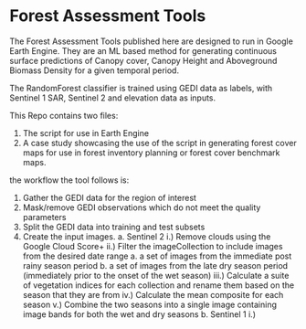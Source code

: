 # Forest Assessment Tools

The Forest Assessment Tools published here are designed to run in Google Earth Engine. 
They are an ML based method for generating continuous surface predictions of Canopy cover, Canopy Height and Aboveground Biomass Density for a given temporal period. 

The RandomForest classifier is trained using GEDI data as labels, with Sentinel 1 SAR, Sentinel 2 and elevation data as inputs.

This Repo contains two files:
1. The script for use in Earth Engine
2. A case study showcasing the use of the script in generating forest cover maps for use in forest inventory planning or forest cover benchmark maps.

the workflow the tool follows is:
1. Gather the GEDI data for the region of interest
2. Mask/remove GEDI observations which do not meet the quality parameters
3. Split the GEDI data into training and test subsets
4. Create the input images.
   a.   Sentinel 2
     i.)    Remove clouds using the Google Cloud Score+
     ii.)   Filter the imageCollection to include images from the desired date range
             a. a set of images from the immediate post rainy season period
             b. a set of images from the late dry season period (immediately prior to the onset of the wet season)
     iii.)  Calculate a suite of vegetation indices for each collection and rename them based on the season that they are from
     iv.)   Calculate the mean composite for each season
     v.)    Combine the two seasons into a single image containing image bands for both the wet and dry seasons
   b.  Sentinel 1
     i.)    
